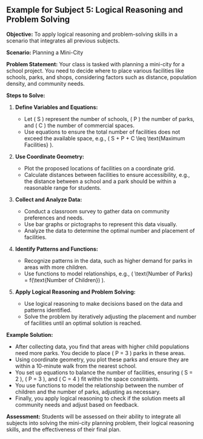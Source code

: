 ## Example for Subject 5: Logical Reasoning and Problem Solving

**Objective:** To apply logical reasoning and problem-solving skills in a scenario that integrates all previous subjects.

**Scenario:** Planning a Mini-City

**Problem Statement:** Your class is tasked with planning a mini-city for a school project. You need to decide where to place various facilities like schools, parks, and shops, considering factors such as distance, population density, and community needs.

**Steps to Solve:**

1. **Define Variables and Equations:**
   - Let \( S \) represent the number of schools, \( P \) the number of parks, and \( C \) the number of commercial spaces.
   - Use equations to ensure the total number of facilities does not exceed the available space, e.g., \( S + P + C \leq \text{Maximum Facilities} \).

2. **Use Coordinate Geometry:**
   - Plot the proposed locations of facilities on a coordinate grid.
   - Calculate distances between facilities to ensure accessibility, e.g., the distance between a school and a park should be within a reasonable range for students.

3. **Collect and Analyze Data:**
   - Conduct a classroom survey to gather data on community preferences and needs.
   - Use bar graphs or pictographs to represent this data visually.
   - Analyze the data to determine the optimal number and placement of facilities.

4. **Identify Patterns and Functions:**
   - Recognize patterns in the data, such as higher demand for parks in areas with more children.
   - Use functions to model relationships, e.g., \( \text{Number of Parks} = f(\text{Number of Children}) \).

5. **Apply Logical Reasoning and Problem Solving:**
   - Use logical reasoning to make decisions based on the data and patterns identified.
   - Solve the problem by iteratively adjusting the placement and number of facilities until an optimal solution is reached.

**Example Solution:**

- After collecting data, you find that areas with higher child populations need more parks. You decide to place \( P = 3 \) parks in these areas.
- Using coordinate geometry, you plot these parks and ensure they are within a 10-minute walk from the nearest school.
- You set up equations to balance the number of facilities, ensuring \( S = 2 \), \( P = 3 \), and \( C = 4 \) fit within the space constraints.
- You use functions to model the relationship between the number of children and the number of parks, adjusting as necessary.
- Finally, you apply logical reasoning to check if the solution meets all community needs and adjust based on feedback.

**Assessment:** Students will be assessed on their ability to integrate all subjects into solving the mini-city planning problem, their logical reasoning skills, and the effectiveness of their final plan.

